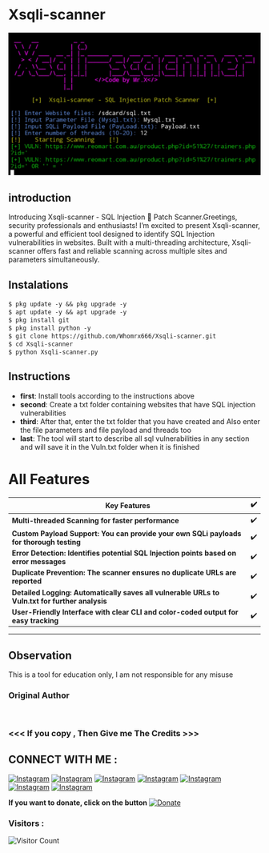 # Xsqli-scanner
![Xsqli-scanner preview](Xsqli-scanner.jpg)

## introduction
Introducing Xsqli-scanner - SQL Injection 💉 Patch Scanner.Greetings, security professionals and enthusiasts! I’m excited to present Xsqli-scanner, a powerful and efficient tool designed to identify SQL Injection vulnerabilities in websites. Built with a multi-threading architecture, Xsqli-scanner offers fast and reliable scanning across multiple sites and parameters simultaneously.

## Instalations
```
$ pkg update -y && pkg upgrade -y
$ apt update -y && apt upgrade -y
$ pkg install git
$ pkg install python -y
$ git clone https://github.com/Whomrx666/Xsqli-scanner.git
$ cd Xsqli-scanner 
$ python Xsqli-scanner.py
```

## Instructions
- **first**: Install tools according to the instructions above
- **second**: Create a txt folder containing websites that have SQL injection vulnerabilities 
- **third**: After that, enter the txt folder that you have created and Also enter the file parameters and file payload and threads too
- **last**: The tool will start to describe all sql vulnerabilities in any section and will save it in the Vuln.txt folder when it is finished

# All Features
| Key Features | ✔️ |
|--------|--------|
| **Multi-threaded Scanning for faster performance** |✔️ |
| **Custom Payload Support: You can provide your own SQLi payloads for thorough testing** |✔️ |
| **Error Detection: Identifies potential SQL Injection points based on error messages** |✔️ |
| **Duplicate Prevention: The scanner ensures no duplicate URLs are reported** |✔️ |
| **Detailed Logging: Automatically saves all vulnerable URLs to Vuln.txt for further analysis** |✔️ |
| **User-Friendly Interface with clear CLI and color-coded output for easy tracking** |✔️ |
---------

## Observation
This is a tool for education only, I am not responsible for any misuse
### Original Author
<a href="https://github.com/Whomrx666"><img src="https://img.shields.io/badge/Original-Author-brightgreen.svg" alt=""/></a>

### <<< If you copy , Then Give me The Credits >>>

## CONNECT WITH ME :

[![Instagram](https://img.shields.io/badge/WEBSITE-VISIT-yellow?style=for-the-badge&logo=blogger)](https://whomrxhackers.blogspot.com/)
[![Instagram](https://img.shields.io/badge/TWITTER-FOLLOW-red?style=for-the-badge&logo=x)](https://twitter.com/whomrx666)
[![Instagram](https://img.shields.io/badge/YOUTUBE-SUBSCRIBE-red?style=for-the-badge&logo=youtube)](https://youtube.com/@whomrx666)
[![Instagram](https://img.shields.io/badge/FACEBOOK-LIKE-red?style=for-the-badge&logo=facebook)](https://facebook.com/https://www.facebook.com/whomrx.666)
[![Instagram](https://img.shields.io/badge/TELEGRAM-CONNECT-red?style=for-the-badge&logo=telegram)](https://t.me/@Whomr_X)
[![Instagram](https://img.shields.io/badge/GMAIL-CONTACT-red?style=for-the-badge&logo=gmail)](mailto:whomrx666@gmail.com)
[![Instagram](https://img.shields.io/badge/TIKTOK-FOLLOW-red?style=for-the-badge&logo=tiktok)](https://www.tiktok.com/@whomr.x)

**If you want to donate, click on the button**
<a href="https://saweria.co/whomrx"><img title="Donate" src="https://img.shields.io/badge/Donate-Xsqli scanner-yellow?style=for-the-badge&logo=github"></a>

### Visitors :
![Visitor Count](https://profile-counter.glitch.me/Whomrx666/count.svg)